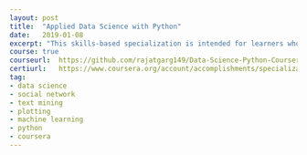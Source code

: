 ```yaml
---
layout: post
title:  "Applied Data Science with Python"
date:   2019-01-08
excerpt: "This skills-based specialization is intended for learners who have a basic python or programming background, and want to apply statistical, machine learning, information visualization, text analysis, and social network analysis techniques"
course:	true 
courseurl:	https://github.com/rajatgarg149/Data-Science-Python-Coursera-MICHIGAN-/tree/master/Applied%20Social%20Network%20Analysis%20in%20Python
certiurl:	https://www.coursera.org/account/accomplishments/specialization/LM74P8XQFHUA
tag:
- data science
- social network
- text mining
- plotting
- machine learning
- python
- coursera
---
```


